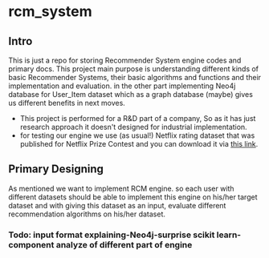# rcm_system

## Intro
This is just a repo for storing Recommender System engine codes and primary docs. This project main purpose is understanding different kinds of basic Recommender Systems, their basic algorithms and functions and their implementation and evaluation. in the other part implementing Neo4j database for User_Item dataset which as a graph database (maybe) gives us different benefits in next moves.
* This project is performed for a R&D part of a company, So as it has just research approach it doesn't designed for industrial implementation.
* for testing our engine we use (as usual!) Netflix rating dataset that was published for Netflix Prize Contest and you can download it via [this link](https://archive.org/details/nf_prize.dataset.tar).

## Primary Designing
As mentioned we want to implement RCM engine. so each user with different datasets should be able to implement this engine on his/her target dataset and with giving this dataset as an input, evaluate different recommendation algorithms on his/her dataset.
### Todo: input format explaining-Neo4j-surprise scikit learn-component analyze of different part of engine
 
